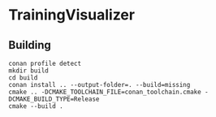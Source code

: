 # TrainingVisualizer

## Building
```
conan profile detect
mkdir build
cd build
conan install .. --output-folder=. --build=missing
cmake .. -DCMAKE_TOOLCHAIN_FILE=conan_toolchain.cmake -DCMAKE_BUILD_TYPE=Release
cmake --build .
```
